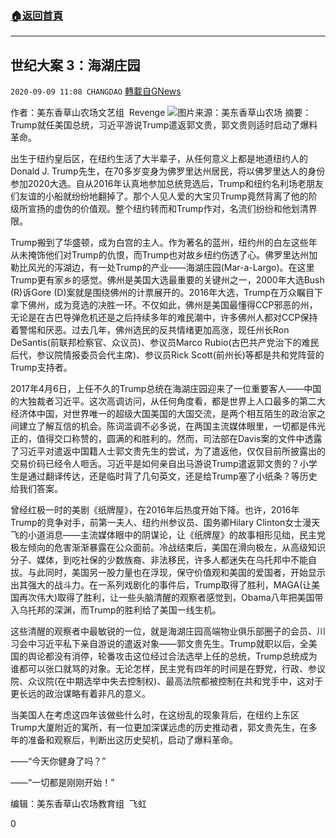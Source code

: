###  [:house:返回首頁](https://github.com/ourhimalayas/txt)
---

## 世纪大案 3：海湖庄园
`2020-09-09 11:08 CHANGDAO` [轉載自GNews](https://gnews.org/zh-hant/343631/)

作者：美东香草山农场文艺组  Revenge
![](https://s3.amazonaws.com/gnews-media-offload/wp-content/uploads/2020/09/09104618/WhatsApp-Image-2020-09-09-at-18.40.19.jpeg)图片来源：美东香草山农场
摘要：Trump就任美国总统，习近平游说Trump遣返郭文贵，郭文贵则适时启动了爆料革命。

出生于纽约皇后区，在纽约生活了大半辈子，从任何意义上都是地道纽约人的Donald J. Trump先生，在70多岁变身为佛罗里达州居民，将以佛罗里达人的身份参加2020大选。自从2016年认真地参加总统竞选后，Trump和纽约名利场老朋友们友谊的小船就纷纷地翻掉了。那个人见人爱的大宝贝Trump竟然背离了他的阶级所宣扬的虚伪的价值观。整个纽约转而和Trump作对，名流们纷纷和他划清界限。

Trump搬到了华盛顿，成为白宫的主人。作为著名的蓝州，纽约州的白左这些年从未掩饰他们对Trump的仇恨，而Trump也对故乡纽约伤透了心。佛罗里达州加勒比风光的泻湖边，有一处Trump的产业——海湖庄园(Mar-a-Largo)。在这里Trump更有家乡的感觉。佛州是美国大选最重要的关键州之一，2000年大选Bush (R)诉Gore (D)案就是围绕佛州的计票展开的。2016年大选，Trump在万众瞩目下拿下佛州，成为竞选的决胜一环。不仅如此，佛州是美国最懂得CCP邪恶的州，无论是在古巴导弹危机还是之后持续多年的难民潮中，许多佛州人都对CCP保持着警惕和厌恶。过去几年，佛州选民的反共情绪更加高涨，现任州长Ron DeSantis(前联邦检察官、众议员)、参议员Marco Rubio(古巴共产党治下的难民后代，参议院情报委员会代主席)、参议员Rick Scott(前州长)等都是共和党阵营的Trump支持者。

2017年4月6日，上任不久的Trump总统在海湖庄园迎来了一位重要客人——中国的大独裁者习近平。这次高调访问，从任何角度看，都是世界上人口最多的第二大经济体中国，对世界唯一的超级大国美国的大国交流，是两个相互陌生的政治家之间建立了解互信的机会。陈词滥调不必多说，在两国主流媒体眼里，一切都是伟光正的，值得交口称赞的，圆满的和胜利的。然而，司法部在Davis案的文件中透露了习近平对遣返中国籍人士郭文贵先生的尝试，为了遣返他，仅仅目前所披露出的交易价码已经令人咂舌。习近平是如何亲自出马游说Trump遣返郭文贵的？小学生是通过翻译传达，还是临时背了几句英文，还是给Trump塞了小纸条？等历史给我们答案。

曾经红极一时的美剧《纸牌屋》，在2016年后热度开始下降。也许，2016年Trump的竞争对手，前第一夫人、纽约州参议员、国务卿Hilary Clinton女士漫天飞的小道消息——主流媒体眼中的阴谋论，让《纸牌屋》的故事相形见绌，民主党极左倾向的危害渐渐暴露在公众面前。冷战结束后，美国在滑向极左，从高级知识分子、媒体，到吃社保的少数族裔、非法移民，许多人都迷失在乌托邦中不能自拔。与此同时，美国另一股力量也在浮现，保守价值观和美国的爱国者，开始显示出其强大的战斗力。在一系列戏剧化的事件后，Trump取得了胜利，MAGA(让美国再次伟大)取得了胜利，让一些头脑清醒的观察者感觉到，Obama八年把美国带入乌托邦的深渊，而Trump的胜利给了美国一线生机。

这些清醒的观察者中最敏锐的一位，就是海湖庄园高端物业俱乐部圈子的会员、川习会中习近平私下亲自游说的遣返对象——郭文贵先生。Trump就职以后，全美国的舆论都没有消停，轮番攻击这位经过合法选举上任的总统，Trump总统成为谁都可以张口就骂的对象。无论怎样，民主党有四年的时间是在野党，行政、参议院、众议院(在中期选举中失去控制权)、最高法院都被控制在共和党手中，这对于更长远的政治谋略有着非凡的意义。

当美国人在考虑这四年该做些什么时，在这纷乱的现象背后，在纽约上东区Trump大厦附近的寓所，有一位更加深谋远虑的历史推动者，郭文贵先生，在多年的准备和观察后，判断出这历史契机，启动了爆料革命。

——“今天你健身了吗？”

——“一切都是刚刚开始！”

编辑：美东香草山农场教育组  飞虹

0
